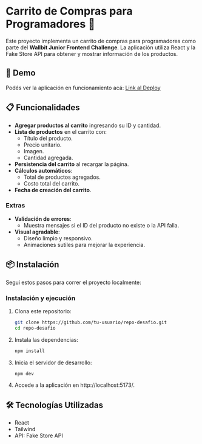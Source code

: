 # Carrito de Compras para Programadores 🛒

Este proyecto implementa un carrito de compras para programadores como parte del **Wallbit Junior Frontend Challenge**. La aplicación utiliza React y la Fake Store API para obtener y mostrar información de los productos.

## 🚀 Demo  
Podés ver la aplicación en funcionamiento acá: [Link al Deploy](https://wallbit-challenge-itnardoel.vercel.app/)

## 📋 Funcionalidades  
- **Agregar productos al carrito** ingresando su ID y cantidad.  
- **Lista de productos** en el carrito con:  
  - Título del producto.  
  - Precio unitario.  
  - Imagen.  
  - Cantidad agregada.  
- **Persistencia del carrito** al recargar la página.  
- **Cálculos automáticos**:  
  - Total de productos agregados.  
  - Costo total del carrito.  
- **Fecha de creación del carrito**.  

### Extras  
- **Validación de errores**:  
  - Muestra mensajes si el ID del producto no existe o la API falla.  
- **Visual agradable**:  
  - Diseño limpio y responsivo.  
  - Animaciones sutiles para mejorar la experiencia.  


## 📦 Instalación  
Segui estos pasos para correr el proyecto localmente:  

### Instalación y ejecución  
1. Clona este repositorio:  
   ```bash
   git clone https://github.com/tu-usuario/repo-desafio.git
   cd repo-desafio
2. Instala las dependencias:  
   ```bash
   npm install
3. Inicia el servidor de desarrollo:  
   ```bash
   npm dev
4. Accede a la aplicación en http://localhost:5173/. 


## 🛠 Tecnologías Utilizadas
* React
* Tailwind
* API: Fake Store API